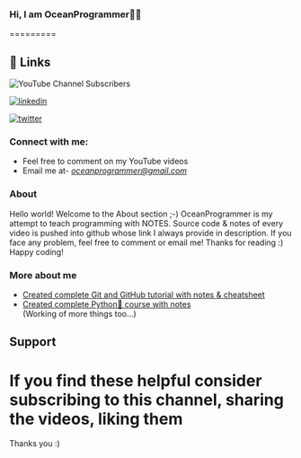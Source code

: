 ### Hi, I am OceanProgrammer👋🏻
=========

## 🔗 Links
![YouTube Channel Subscribers](https://img.shields.io/youtube/channel/subscribers/UCjuQCg9ybqPcIGmVTC4Wx2A?style=social) 

[![linkedin](https://img.shields.io/github/followers/oceanprogrammer?style=social)](https://github.com/oceanprogrammer)

[![twitter](https://img.shields.io/badge/twitter-1DA1F2?style=for-the-badge&logo=twitter&logoColor=white)](https://twitter.com/soumyajit_dass)


### Connect with me:
* Feel free to comment on my YouTube videos
* Email me at- *oceanprogrammer@gmail.com*

### About
Hello world! Welcome to the About section ;-) OceanProgrammer is my attempt to teach programming with NOTES. Source code & notes of every video is pushed into github whose link I always provide in description. If you face any problem, feel free to comment or email me!
Thanks for reading :)
Happy coding!

### More about me
- [Created complete Git and GitHub tutorial with notes & cheatsheet](https://youtu.be/RtS1tBywIBk)
- [Created complete Python🐍 course with notes](https://youtu.be/X5z7L3wInDE) <br>
(Working of more things too...)

Support
-------

If you find these helpful consider subscribing to this channel, sharing the videos, liking them
===
Thanks you :)
